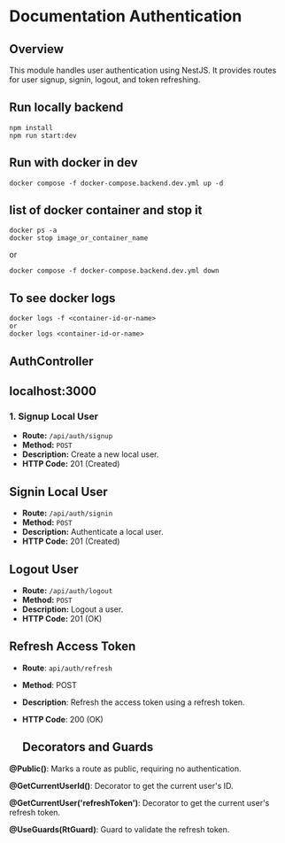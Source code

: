 # Documentation Authentication

## Overview

This module handles user authentication using NestJS. It provides routes for user signup, signin, logout, and token refreshing.

## Run locally backend

```
npm install
npm run start:dev
```

## Run with docker in dev

```
docker compose -f docker-compose.backend.dev.yml up -d
```

## list of docker container and stop it

```
docker ps -a
docker stop image_or_container_name
```

or

```
docker compose -f docker-compose.backend.dev.yml down
```

## To see docker logs

```
docker logs -f <container-id-or-name>
or
docker logs <container-id-or-name>

```

## AuthController

## localhost:3000

### 1. Signup Local User

- **Route:** `/api/auth/signup`
- **Method:** `POST`
- **Description:** Create a new local user.
- **HTTP Code:** 201 (Created)

## Signin Local User

- **Route:** `/api/auth/signin`
- **Method:** `POST`
- **Description:** Authenticate a local user.
- **HTTP Code:** 201 (Created)

## Logout User

- **Route:** `/api/auth/logout`
- **Method:** `POST`
- **Description:** Logout a user.
- **HTTP Code:** 201 (OK)

## Refresh Access Token

- **Route**: `api/auth/refresh`
- **Method**: POST
- **Description**: Refresh the access token using a refresh token.
- **HTTP Code**: 200 (OK)

  ## Decorators and Guards

**@Public()**: Marks a route as public, requiring no authentication.

**@GetCurrentUserId()**: Decorator to get the current user's ID.

**@GetCurrentUser('refreshToken')**: Decorator to get the current user's refresh token.

**@UseGuards(RtGuard)**: Guard to validate the refresh token.
